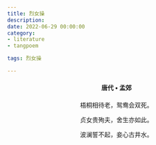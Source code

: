 ```yaml
---
title: 烈女操
description:
date: 2022-06-29 00:00:00
category:
- literature
- tangpoem

tags: 烈女操

---
```


<div id="poem-author">
唐代 • 孟郊
</div>
<div id="poem-body">
<p class="poem-paragraph">梧桐相待老，鸳鸯会双死。</p>
<p class="poem-paragraph">贞女贵殉夫，舍生亦如此。</p>
<p class="poem-paragraph">波澜誓不起，妾心古井水。</p>

</div>

<style>

#poem-author {
    width: 100%;
    text-align: center;
    margin: 20px 0;
    font-weight: bold;
}
#poem-body {
    width: 100%;
    text-align: center;
}
.poem-paragraph {
    font-family: "仿宋"
}

</style>